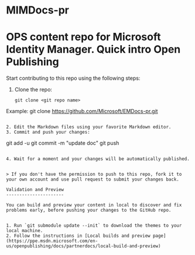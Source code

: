 # MIMDocs-pr
OPS content repo for Microsoft Identity Manager.
Quick intro Open Publishing   
======================================
Start contributing to this repo using the following steps:

1. Clone the repo:
   ```
   git clone <git repo name>
Example:
   git clone https://github.com/Microsoft/EMDocs-pr.git
   ```

2. Edit the Markdown files using your favorite Markdown editor.
3. Commit and push your changes:
   ```
   git add -u
   git commit -m "update doc"
   git push
   ```

4. Wait for a moment and your changes will be automatically published.


> If you don't have the permission to push to this repo, fork it to your own account and use pull request to submit your changes back.

Validation and Preview
----------------------

You can build and preview your content in local to discover and fix problems early, before pushing your changes to the GitHub repo. 


1. Run `git submodule update --init` to download the themes to your local machine.
2. Follow the instructions in [Local builds and preview page](https://ppe.msdn.microsoft.com/en-us/openpublishing/docs/partnerdocs/local-build-and-preview)
